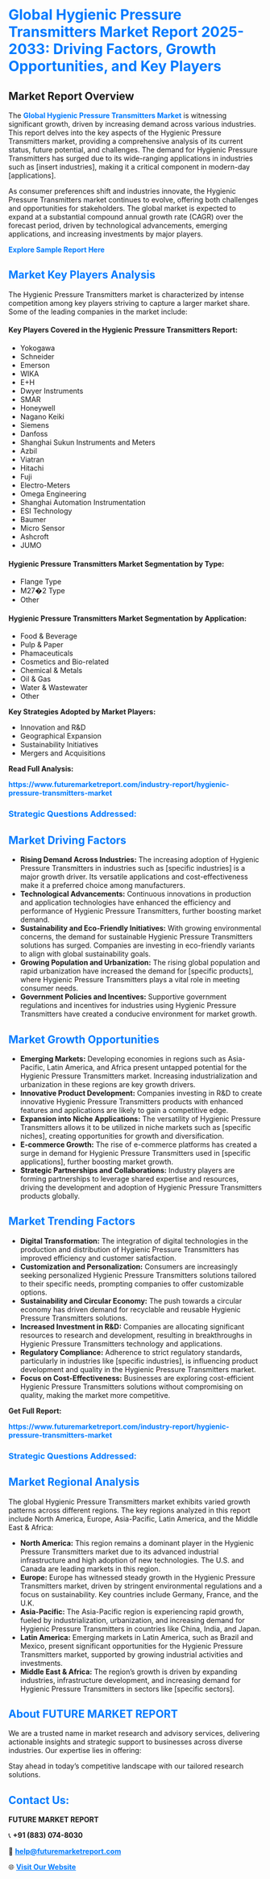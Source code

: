 <h1 style="color: #007BFF;">Global Hygienic Pressure Transmitters Market Report 2025-2033: Driving Factors, Growth Opportunities, and Key Players</h1>

<section id="overview">
<h2>Market Report Overview</h2>
<p>The <a href="https://www.futuremarketreport.com/industry-report/hygienic-pressure-transmitters-market" style="color: #007BFF; text-decoration: none;"><strong>Global Hygienic Pressure Transmitters Market</strong></a> is witnessing significant growth, driven by increasing demand across various industries. This report delves into the key aspects of the Hygienic Pressure Transmitters market, providing a comprehensive analysis of its current status, future potential, and challenges. The demand for Hygienic Pressure Transmitters has surged due to its wide-ranging applications in industries such as [insert industries], making it a critical component in modern-day [applications].</p>
<p>As consumer preferences shift and industries innovate, the Hygienic Pressure Transmitters market continues to evolve, offering both challenges and opportunities for stakeholders. The global market is expected to expand at a substantial compound annual growth rate (CAGR) over the forecast period, driven by technological advancements, emerging applications, and increasing investments by major players.</p>
</section>

<section id="overview">
<p><a href="https://www.futuremarketreport.com/request-sample/reportId=76452" style="color: #007BFF; text-decoration: none;"><strong>Explore Sample Report Here</strong></a></p>
</section>

<section id="key-players">
<h2 style="color: #007BFF;">Market Key Players Analysis</h2>
<p>The Hygienic Pressure Transmitters market is characterized by intense competition among key players striving to capture a larger market share. Some of the leading companies in the market include:</p>
<h4>Key Players Covered in the Hygienic Pressure Transmitters Report:</h4>
<ul><li>Yokogawa</li><li>Schneider</li><li>Emerson</li><li>WIKA</li><li>E+H</li><li>Dwyer Instruments</li><li>SMAR</li><li>Honeywell</li><li>Nagano Keiki</li><li>Siemens</li><li>Danfoss</li><li>Shanghai Sukun Instruments and Meters</li><li>Azbil</li><li>Viatran</li><li>Hitachi</li><li>Fuji</li><li>Electro-Meters</li><li>Omega Engineering</li><li>Shanghai Automation Instrumentation</li><li>ESI Technology</li><li>Baumer</li><li>Micro Sensor</li><li>Ashcroft</li><li>JUMO</li></ul>
<h4>Hygienic Pressure Transmitters Market Segmentation by Type:</h4>
<ul><li>Flange Type</li><li>M27�2 Type</li><li>Other</li></ul>

<h4>Hygienic Pressure Transmitters Market Segmentation by Application:</h4>
<ul><li>Food &amp; Beverage</li><li>Pulp &amp; Paper</li><li>Phamaceuticals</li><li>Cosmetics and Bio-related</li><li>Chemical &amp; Metals</li><li>Oil &amp; Gas</li><li>Water &amp; Wastewater</li><li>Other</li></ul>
<p><strong>Key Strategies Adopted by Market Players:</strong></p>
<ul>
<li>Innovation and R&D</li>
<li>Geographical Expansion</li>
<li>Sustainability Initiatives</li>
<li>Mergers and Acquisitions</li>
</ul>
</section>

<section>
<p><strong>Read Full Analysis: </strong></p><a href="https://www.futuremarketreport.com/industry-report/hygienic-pressure-transmitters-market" style="color: #007BFF; text-decoration: none;"><strong>https://www.futuremarketreport.com/industry-report/hygienic-pressure-transmitters-market</strong></a>
<h3 style="color: #007BFF;">Strategic Questions Addressed:</h3>
</section>

<section id="driving-factors">
<h2 style="color: #007BFF;">Market Driving Factors</h2>
<ul>
<li><strong>Rising Demand Across Industries:</strong> The increasing adoption of Hygienic Pressure Transmitters in industries such as [specific industries] is a major growth driver. Its versatile applications and cost-effectiveness make it a preferred choice among manufacturers.</li>
<li><strong>Technological Advancements:</strong> Continuous innovations in production and application technologies have enhanced the efficiency and performance of Hygienic Pressure Transmitters, further boosting market demand.</li>
<li><strong>Sustainability and Eco-Friendly Initiatives:</strong> With growing environmental concerns, the demand for sustainable Hygienic Pressure Transmitters solutions has surged. Companies are investing in eco-friendly variants to align with global sustainability goals.</li>
<li><strong>Growing Population and Urbanization:</strong> The rising global population and rapid urbanization have increased the demand for [specific products], where Hygienic Pressure Transmitters plays a vital role in meeting consumer needs.</li>
<li><strong>Government Policies and Incentives:</strong> Supportive government regulations and incentives for industries using Hygienic Pressure Transmitters have created a conducive environment for market growth.</li>
</ul>
</section>

<section id="growth-opportunities">
<h2 style="color: #007BFF;">Market Growth Opportunities</h2>
<ul>
<li><strong>Emerging Markets:</strong> Developing economies in regions such as Asia-Pacific, Latin America, and Africa present untapped potential for the Hygienic Pressure Transmitters market. Increasing industrialization and urbanization in these regions are key growth drivers.</li>
<li><strong>Innovative Product Development:</strong> Companies investing in R&D to create innovative Hygienic Pressure Transmitters products with enhanced features and applications are likely to gain a competitive edge.</li>
<li><strong>Expansion into Niche Applications:</strong> The versatility of Hygienic Pressure Transmitters allows it to be utilized in niche markets such as [specific niches], creating opportunities for growth and diversification.</li>
<li><strong>E-commerce Growth:</strong> The rise of e-commerce platforms has created a surge in demand for Hygienic Pressure Transmitters used in [specific applications], further boosting market growth.</li>
<li><strong>Strategic Partnerships and Collaborations:</strong> Industry players are forming partnerships to leverage shared expertise and resources, driving the development and adoption of Hygienic Pressure Transmitters products globally.</li>
</ul>
</section>

<section id="trending-factors">
<h2 style="color: #007BFF;">Market Trending Factors</h2>
<ul>
<li><strong>Digital Transformation:</strong> The integration of digital technologies in the production and distribution of Hygienic Pressure Transmitters has improved efficiency and customer satisfaction.</li>
<li><strong>Customization and Personalization:</strong> Consumers are increasingly seeking personalized Hygienic Pressure Transmitters solutions tailored to their specific needs, prompting companies to offer customizable options.</li>
<li><strong>Sustainability and Circular Economy:</strong> The push towards a circular economy has driven demand for recyclable and reusable Hygienic Pressure Transmitters solutions.</li>
<li><strong>Increased Investment in R&D:</strong> Companies are allocating significant resources to research and development, resulting in breakthroughs in Hygienic Pressure Transmitters technology and applications.</li>
<li><strong>Regulatory Compliance:</strong> Adherence to strict regulatory standards, particularly in industries like [specific industries], is influencing product development and quality in the Hygienic Pressure Transmitters market.</li>
<li><strong>Focus on Cost-Effectiveness:</strong> Businesses are exploring cost-efficient Hygienic Pressure Transmitters solutions without compromising on quality, making the market more competitive.</li>
</ul>
</section>

<section>
<p><strong>Get Full Report: </strong></p><a href="https://www.futuremarketreport.com/industry-report/hygienic-pressure-transmitters-market" style="color: #007BFF; text-decoration: none;"><strong>https://www.futuremarketreport.com/industry-report/hygienic-pressure-transmitters-market</strong></a>
<h3 style="color: #007BFF;">Strategic Questions Addressed:</h3>
</section>


<section id="regional-analysis">
<h2 style="color: #007BFF;">Market Regional Analysis</h2>
<p>The global Hygienic Pressure Transmitters market exhibits varied growth patterns across different regions. The key regions analyzed in this report include North America, Europe, Asia-Pacific, Latin America, and the Middle East & Africa:</p>
<ul>
<li><strong>North America:</strong> This region remains a dominant player in the Hygienic Pressure Transmitters market due to its advanced industrial infrastructure and high adoption of new technologies. The U.S. and Canada are leading markets in this region.</li>
<li><strong>Europe:</strong> Europe has witnessed steady growth in the Hygienic Pressure Transmitters market, driven by stringent environmental regulations and a focus on sustainability. Key countries include Germany, France, and the U.K.</li>
<li><strong>Asia-Pacific:</strong> The Asia-Pacific region is experiencing rapid growth, fueled by industrialization, urbanization, and increasing demand for Hygienic Pressure Transmitters in countries like China, India, and Japan.</li>
<li><strong>Latin America:</strong> Emerging markets in Latin America, such as Brazil and Mexico, present significant opportunities for the Hygienic Pressure Transmitters market, supported by growing industrial activities and investments.</li>
<li><strong>Middle East & Africa:</strong> The region’s growth is driven by expanding industries, infrastructure development, and increasing demand for Hygienic Pressure Transmitters in sectors like [specific sectors].</li>
</ul>
</section>

<footer>
<h2 style="color: #007BFF;">About FUTURE MARKET REPORT</h2>
<p>We are a trusted name in market research and advisory services, delivering actionable insights and strategic support to businesses across diverse industries. Our expertise lies in offering:</p>

<p>Stay ahead in today’s competitive landscape with our tailored research solutions.</p>

<h2 style="color: #007BFF;">Contact Us:</h2>
<p><strong>FUTURE MARKET REPORT</strong></p>
<p>📞 <strong>+91 (883) 074-8030</strong></p>
<p>📧 <strong><a href="mailto:help@futuremarketreport.com" style="color: #007BFF;">help@futuremarketreport.com</a></strong></p>
<p>🌐 <strong><a href="https://www.futuremarketreport.com/" style="color: #007BFF;">Visit Our Website</a></strong></p>
</footer>